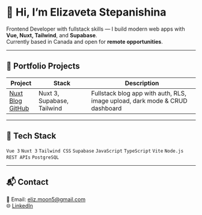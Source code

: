 # 👋 Hi, I’m Elizaveta Stepanishina

Frontend Developer with fullstack skills — I build modern web apps with **Vue, Nuxt, Tailwind**, and **Supabase**.  
Currently based in Canada and open for **remote opportunities**.

---

## 🧩 Portfolio Projects

| Project | Stack | Description |
|--------|--------|-------------|
| [Nuxt Blog](https://blog-dashboard-fawn.vercel.app/) <br> [GitHub](https://github.com/stepaEliz/nuxt-blog-dashboard) | Nuxt 3, Supabase, Tailwind | Fullstack blog app with auth, RLS, image upload, dark mode & CRUD dashboard |

---

## 💼 Tech Stack

`Vue 3` `Nuxt 3` `Tailwind CSS` `Supabase` `JavaScript` `TypeScript` `Vite` `Node.js` `REST APIs` `PostgreSQL`

---

## 📬 Contact

📧 Email: eliz.moon5@gmail.com  
🌐 [LinkedIn](https://www.linkedin.com/in/elizaveta-stepanishina/)
